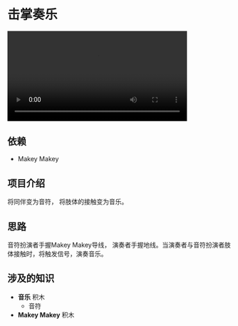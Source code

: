 # 击掌奏乐

<video width=80% src="/video/%E4%B8%A4%E5%8F%AA%E8%80%81%E8%99%8E.mp4" controls="controls"></video>

## 依赖

- Makey Makey

## 项目介绍

将同伴变为音符， 将肢体的接触变为音乐。

## 思路

音符扮演者手握Makey Makey导线， 演奏者手握地线。当演奏者与音符扮演者肢体接触时，将触发信号，演奏音乐。

## 涉及的知识
- **音乐** 积木
    - 音符
- **Makey Makey** 积木
